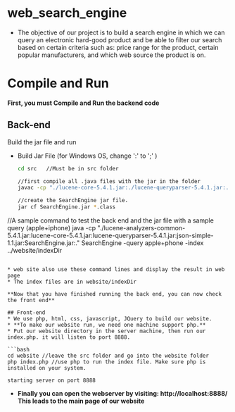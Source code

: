 # web_search_engine

* The objective of our project is to build a search engine in which we can query an electronic hard-good product and be able to filter our search based on certain criteria such as: price range for the product, certain popular manufacturers, and which web source the product is on.

# Compile and Run
**First, you must Compile and Run the backend code**

## Back-end
Build the jar file  and run 

* Build Jar File (for Windows OS, change ':' to ';' )
  ```bash
  cd src   //Must be in src folder

  //first compile all .java files with the jar in the folder
  javac -cp "./lucene-core-5.4.1.jar:./lucene-queryparser-5.4.1.jar:./lucene-analyzers-common-5.4.1.jar:./json-simple-1.1.jar:." *.java

  //create the SearchEngine jar file.
  jar cf SearchEngine.jar *.class

 //A sample command to test the back end and the jar file with a sample query (apple+iphone)
 java -cp "./lucene-analyzers-common-5.4.1.jar:lucene-core-5.4.1.jar:lucene-queryparser-5.4.1.jar:json-simple-1.1.jar:SearchEngine.jar:." SearchEngine -query apple+phone -index ../website/indexDir

  ```

  * web site also use these command lines and display the result in web page
  * The index files are in website/indexDir 

**Now that you have finished running the back end, you can now check the front end**

## Front-end
  * We use php, html, css, javascript, JQuery to build our website.
  * **To make our website run, we need one machine support php.** 
  * Put our website directory in the server machine, then run our index.php. it will listen to port 8888.

  ```bash
  cd website //leave the src folder and go into the website folder
  php index.php //use php to run the index file. Make sure php is installed on your system.

  starting server on port 8888

  ```
  * **Finally you can open the webserver by visiting: 
   http://localhost:8888/
   This leads to the main page of our website**
